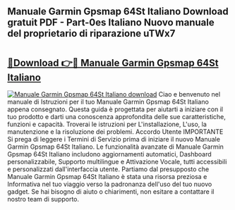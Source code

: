 ## Manuale Garmin Gpsmap 64St Italiano Download gratuit PDF - Part-0es Italiano Nuovo manuale del proprietario di riparazione uTWx7

# <h2><a href="http://dfam33.blite.top/?on=Manuale+Garmin+Gpsmap+64St+Italiano">🔗Download 👉🔴 Manuale Garmin Gpsmap 64St Italiano</a></h2>

[![Manuale Garmin Gpsmap 64St Italiano download](https://i.imgur.com/lujVjoI.png)](http://dfam33.blite.top/?on=Manuale+Garmin+Gpsmap+64St+Italiano)
Ciao e benvenuto nel manuale di Istruzioni per il tuo Manuale Garmin Gpsmap 64St Italiano appena consegnato. Questa guida è progettata per aiutarti a iniziare con il tuo prodotto e darti una conoscenza approfondita delle sue caratteristiche, funzioni e capacità. Troverai le istruzioni per L'installazione, L'uso, la manutenzione e la risoluzione dei problemi. Accordo Utente IMPORTANTE Si prega di leggere i Termini di Servizio prima di iniziare il nuovo Manuale Garmin Gpsmap 64St Italiano. Le funzionalità avanzate di Manuale Garmin Gpsmap 64St Italiano includono aggiornamenti automatici, Dashboard personalizzabile, Supporto multilingue e Attivazione Vocale, tutti accessibili e personalizzati dall'interfaccia utente. Partiamo dal presupposto che Manuale Garmin Gpsmap 64St Italiano è stata una risorsa preziosa e Informativa nel tuo viaggio verso la padronanza dell'uso del tuo nuovo gadget. Se hai bisogno di aiuto o chiarimenti, non esitare a contattare il nostro team di supporto.
